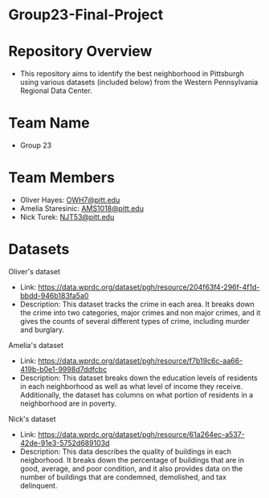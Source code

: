 # Group23-Final-Project #

# Repository Overview # 
- This repository aims to identify the best neighborhood in Pittsburgh using various datasets (included below) from the Western Pennsylvania 
  Regional Data Center.
  
# Team Name #
- Group 23

# Team Members #
- Oliver Hayes: OWH7@pitt.edu
- Amelia Staresinic: AMS1018@pitt.edu
- Nick Turek: NJT53@pitt.edu


# Datasets #

Oliver's dataset
* Link: https://data.wprdc.org/dataset/pgh/resource/204f63f4-296f-4f1d-bbdd-946b183fa5a0 
* Description: This dataset tracks the crime in each area. It breaks down the crime into two categories, major crimes and non major crimes, and it     gives the counts of several different types of crime, including murder and burglary.
  
Amelia's dataset
  * Link: https://data.wprdc.org/dataset/pgh/resource/f7b19c6c-aa66-419b-b0e1-9998d7ddfcbc
  * Description: This dataset breaks down the education levels of residents in each neighborhood as well as what level of income they receive. Additionally, the dataset has columns on what portion of residents in a neighborhood are in poverty.

Nick's dataset
  * Link: https://data.wprdc.org/dataset/pgh/resource/61a264ec-a537-42de-91e3-5752d689103d
  * Description: This data describes the quality of buildings in each neigborhood. It breaks down the percentage of buildings that are in good, average, and poor condition, and it also provides data on the number of buildings that are condemned, demolished, and tax delinquent.

